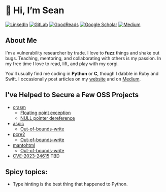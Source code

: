 # 👋 Hi, I’m Sean

[![LinkedIn](https://img.shields.io/badge/LinkedIn-0077B5?style=for-the-badge&logo=linkedin&logoColor=white)](https://www.linkedin.com/in/seandeaton/) [![GitLab](https://img.shields.io/badge/GitLab-330F63?style=for-the-badge&logo=gitlab&logoColor=white)](https://gitlab.com/WhatTheFuzz) [![GoodReads](https://img.shields.io/badge/Goodreads-372213?style=for-the-badge&logo=goodreads&logoColor=white)](https://www.goodreads.com/user/show/65269618-sean-d) [![Google Scholar](https://img.shields.io/badge/Google_Scholar-4285F4?style=for-the-badge&logo=google-scholar&logoColor=white)](https://scholar.google.com/citations?user=0qkKGu0AAAAJ) [![Medium](https://img.shields.io/badge/Medium-12100E?style=for-the-badge&logo=medium&logoColor=white)](https://whatthefuzz.medium.com/)

## About Me

I'm a vulnerability researcher by trade. I love to **fuzz** things and shake out bugs.
Teaching, mentoring, and collaborating with others is my passion. 
In my free time I love to read, lift, and play with my corgi.

You'll usually find me coding in **Python** or **C**, though I dabble in Ruby and Swift.
I occasionally post articles on my [website](https://www.seandeaton.com) and on
[Medium](https://whatthefuzz.medium.com/).

## I've Helped to Secure a Few OSS Projects

- [crasm](https://github.com/colinbourassa/crasm/pull/7)
  - [Floating point exception](https://github.com/WhatTheFuzz/crasm-fuzz/tree/a020ad6ad99a72ca373f7dd1aab3a61a7c87fd66/bug-floating-point-exception)
  - [NULL pointer dereference](https://github.com/WhatTheFuzz/crasm-fuzz/tree/a020ad6ad99a72ca373f7dd1aab3a61a7c87fd66/bug-null-pointer)
- [aspic](https://github.com/PhilipHazel/aspic/)
  - [Out-of-bounds-write](https://github.com/PhilipHazel/aspic/issues/1)
- [pcre2](https://github.com/PCRE2Project/pcre2/)
  - [Out-of-bounds-write](https://github.com/PCRE2Project/pcre2/issues/196)
- [mantohtml](https://github.com/michaelrsweet/mantohtml/)
  - [Out-of-bounds-write](https://github.com/michaelrsweet/mantohtml/issues/1)
- [CVE-2023-24615](https://nvd.nist.gov/vuln/detail/CVE-2023-24615) TBD

## Spicy topics:

- Type hinting is the best thing that happened to Python.
